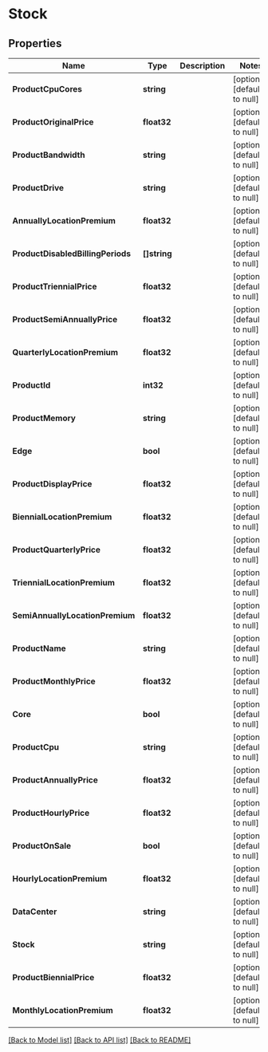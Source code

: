 # Stock

## Properties
Name | Type | Description | Notes
------------ | ------------- | ------------- | -------------
**ProductCpuCores** | **string** |  | [optional] [default to null]
**ProductOriginalPrice** | **float32** |  | [optional] [default to null]
**ProductBandwidth** | **string** |  | [optional] [default to null]
**ProductDrive** | **string** |  | [optional] [default to null]
**AnnuallyLocationPremium** | **float32** |  | [optional] [default to null]
**ProductDisabledBillingPeriods** | **[]string** |  | [optional] [default to null]
**ProductTriennialPrice** | **float32** |  | [optional] [default to null]
**ProductSemiAnnuallyPrice** | **float32** |  | [optional] [default to null]
**QuarterlyLocationPremium** | **float32** |  | [optional] [default to null]
**ProductId** | **int32** |  | [optional] [default to null]
**ProductMemory** | **string** |  | [optional] [default to null]
**Edge** | **bool** |  | [optional] [default to null]
**ProductDisplayPrice** | **float32** |  | [optional] [default to null]
**BiennialLocationPremium** | **float32** |  | [optional] [default to null]
**ProductQuarterlyPrice** | **float32** |  | [optional] [default to null]
**TriennialLocationPremium** | **float32** |  | [optional] [default to null]
**SemiAnnuallyLocationPremium** | **float32** |  | [optional] [default to null]
**ProductName** | **string** |  | [optional] [default to null]
**ProductMonthlyPrice** | **float32** |  | [optional] [default to null]
**Core** | **bool** |  | [optional] [default to null]
**ProductCpu** | **string** |  | [optional] [default to null]
**ProductAnnuallyPrice** | **float32** |  | [optional] [default to null]
**ProductHourlyPrice** | **float32** |  | [optional] [default to null]
**ProductOnSale** | **bool** |  | [optional] [default to null]
**HourlyLocationPremium** | **float32** |  | [optional] [default to null]
**DataCenter** | **string** |  | [optional] [default to null]
**Stock** | **string** |  | [optional] [default to null]
**ProductBiennialPrice** | **float32** |  | [optional] [default to null]
**MonthlyLocationPremium** | **float32** |  | [optional] [default to null]

[[Back to Model list]](../README.md#documentation-for-models) [[Back to API list]](../README.md#documentation-for-api-endpoints) [[Back to README]](../README.md)


